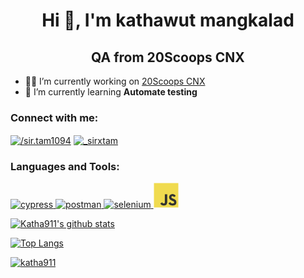 <h1 align="center">Hi 👋, I'm kathawut mangkalad</h1>
<h2 align="center">QA from 20Scoops CNX</h2>

- 👨‍💻 I’m currently working on [20Scoops CNX](https://20scoopscnx.com)
- 🌱 I’m currently learning **Automate testing**

<h3 align="left">Connect with me:</h3>
<p align="left">
<a href="https://fb.com//sir.tam1094" target="blank"><img align="center" src="https://raw.githubusercontent.com/rahuldkjain/github-profile-readme-generator/master/src/images/icons/Social/facebook.svg" alt="/sir.tam1094" height="30" width="40" /></a>
<a href="https://instagram.com/_sirxtam" target="blank"><img align="center" src="https://raw.githubusercontent.com/rahuldkjain/github-profile-readme-generator/master/src/images/icons/Social/instagram.svg" alt="_sirxtam" height="30" width="40" /></a>
</p>

<h3 align="left">Languages and Tools:</h3>
<p align="left"> <a href="https://www.cypress.io" target="_blank" rel="noreferrer"> <img src="https://raw.githubusercontent.com/simple-icons/simple-icons/6e46ec1fc23b60c8fd0d2f2ff46db82e16dbd75f/icons/cypress.svg" alt="cypress" width="40" height="40"/> </a> <a href="https://www.postman.com" target="_blank" rel="noreferrer"> <img src="https://www.vectorlogo.zone/logos/getpostman/getpostman-icon.svg" alt="postman" width="40" height="40"/> </a> <a href="https://www.selenium.dev" target="_blank" rel="noreferrer"> <img src="https://raw.githubusercontent.com/detain/svg-logos/780f25886640cef088af994181646db2f6b1a3f8/svg/selenium-logo.svg" alt="selenium" width="40" height="40"/> </a> <a href="https://developer.mozilla.org/en-US/docs/Web/JavaScript" target="_blank" rel="noreferrer"> <img src="https://raw.githubusercontent.com/devicons/devicon/master/icons/javascript/javascript-original.svg" alt="javascript" width="40" height="40"/> </a></p>

[![Katha911's github stats](https://github-readme-stats.vercel.app/api?username=katha911&count_private=true&show_icons=true&theme=tokyonight&hide_rank=false)](https://github.com/katha911/github-readme-stats)

[![Top Langs](https://github-readme-stats.vercel.app/api/top-langs/?username=katha911&theme=tokyonight)](https://github.com/katha911/github-readme-stats)

<p align="left"> <a href="https://github.com/ryo-ma/github-profile-trophy"><img src="https://github-profile-trophy.vercel.app/?username=katha911&theme=tokyonight" alt="katha911" /></a> </p>
